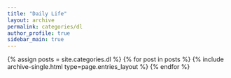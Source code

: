 ```yaml
---
title: "Daily Life"
layout: archive
permalink: categories/dl
author_profile: true
sidebar_main: true
---
```


{% assign posts = site.categories.dl %}
{% for post in posts %} {% include archive-single.html type=page.entries_layout %} {% endfor %}
